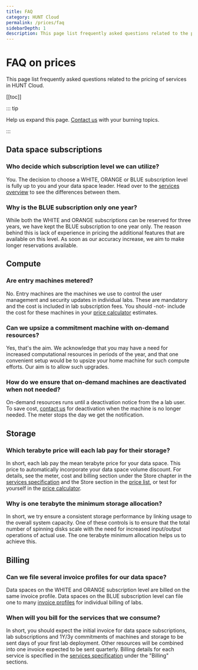 ```yaml
---
title: FAQ
category: HUNT Cloud
permalink: /prices/faq
sidebarDepth: 1
description: This page list frequently asked questions related to the pricing of services in HUNT Cloud.
---
```


# FAQ on prices

This page list frequently asked questions related to the pricing of services in HUNT Cloud.

[[toc]]

::: tip 

Help us expand this page. [Contact us](/contact) with your burning topics.

:::




## Data space subscriptions

### Who decide which subscription level we can utilize? 

You. The decision to choose a WHITE, ORANGE or BLUE subscription level is fully up to you and your data space leader. Head over to the [services overview](/services/overview/#data-space) to see the differences between them. 

### Why is the BLUE subscription only one year? 

While both the WHITE and ORANGE subscriptions can be reserved for three years, we have kept the BLUE subscription to one year only. The reason behind this is lack of experience in pricing the additional features that are available on this level. As soon as our accuracy increase, we aim to make longer reservations available.






## Compute

### Are entry machines metered? 

No. Entry machines are the machines we use to control the user management and security updates in individual labs. These are mandatory and the cost is included in lab subscription fees. You should -not- include the cost for these machines in your [price calculator](/prices/calculator/) estimates.

### Can we upsize a commitment machine with on-demand resources? 

Yes, that's the aim. We acknowledge that you may have a need for increased computational resources in periods of the year, and that one convenient setup would be to upsize your home machine for such compute efforts. Our aim is to allow such upgrades. 

### How do we ensure that on-demand machines are deactivated when not needed? 

On-demand resources runs until a deactivation notice from the a lab user. To save cost, [contact us](/contact) for deactivation when the machine is no longer needed. The meter stops the day we get the notification.




## Storage

### Which terabyte price will each lab pay for their storage? 

In short, each lab pay the mean terabyte price for your data space. This price to automatically incorporate your data space volume discount. For details, see the meter, cost and billing section under the Store chapter in the [services specification](/services/specifications/) and the Store section in the [price list](/prices/pricelist/), or test for yourself in the [price calculator](/prices/calculator/). 

### Why is one terabyte the minimum storage allocation? 

In short, we try ensure a consistent storage performance by linking usage to the overall system capacity. One of these controls is to ensure that the total number of spinning disks scale with the need for increased input/output operations of actual use. The one terabyte minimum allocation helps us to achieve this.








## Billing 

### Can we file several invoice profiles for our data space? 

Data spaces on the WHITE and ORANGE subscription level are billed on the same invoice profile. Data spaces on the BLUE subscription level can file one to many  [invoice profiles](/agreements/downloads/#invoice-profile) for individual billing of labs.

### When will you bill for the services that we consume? 

In short, you should expect the initial invoice for data space subscriptions, lab subscriptions and 1Y/3y commitments of machines and storage to be sent days of your first lab deployment. Other resources will be combined into one invoice expected to be sent quarterly. Billing details for each service is specified in the [services specification](/services/specifications/) under the "Billing" sections. 

